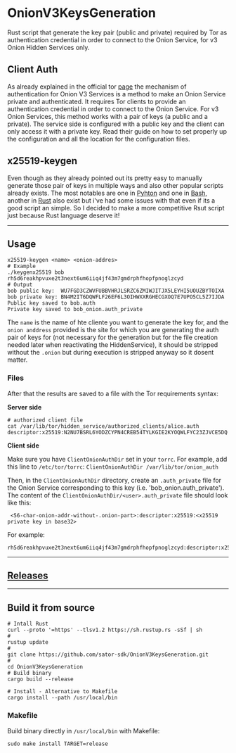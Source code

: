 # OnionV3KeysGeneration
Rust script that generate the key pair (public and private) required by Tor as authentication credential in order to connect to the Onion Service, for v3 Onion Hidden Services only.

## Client Auth
As already explained in the official tor [page](https://community.torproject.org/onion-services/advanced/client-auth/) the mechanism of authentication for Onion V3 Services is a method to make an Onion Service private and authenticated. It requires Tor clients to provide an authentication credential in order to connect to the Onion Service. For v3 Onion Services, this method works with a pair of keys (a public and a private). The service side is configured with a public key and the client can only access it with a private key.
Read their guide on how to set properly up the configuration and all the location for the configuration files.

## x25519-keygen
Even though as they already pointed out its pretty easy to manually generate those pair of keys in multiple ways and also other popular scripts already exists.
The most notables are one in [Pyhton](https://github.com/pastly/python-snippits/blob/master/src/tor/x25519-gen.py) and one in [Bash](https://gist.github.com/mtigas/9c2386adf65345be34045dace134140b#file-onion-svc-v3-client-auth-sh), another in [Rust](https://github.com/ppopth/torkeygen/tree/master) also exist but i've had some issues with that even if its a good script an simple.
So I decided to make a more competitive Rsut script just because Rust language deserve it!

---

## Usage

```shell
x25519-keygen <name> <onion-addres>
# Example
./keygenx25519 bob rh5d6reakhpvuxe2t3next6um6iiq4jf43m7gmdrphfhopfpnoglzcyd
# Output  
bob public key:  WU7FGD3CZWVFUBBVHRJLSRZC6ZMIWJITJX5LEYHI5UOUZBYTOIXA
bob private key: BN4M2IT6DQWFLF26EF6L3OIHWXXRGHECGXOQ7E7UPO5CL5Z7IJDA
Public key saved to bob.auth
Private key saved to bob_onion.auth_private
```
The `name` is the name of hte cliente you want to generate the key for, and the `onion anddress` provided is the site for which you are generating the auth pair of keys for (not necessary for the generation but for the file creation needed later when reactivating the HiddenService), it should be stripped without the `.onion` but during execution is stripped anyway so it dosent matter.

### Files

After that the results are saved to a file with the Tor requirements syntax:

**Server side**

```shell
# authorized client file
cat /var/lib/tor/hidden_service/authorized_clients/alice.auth
descriptor:x25519:N2NU7BSRL6YODZCYPN4CREB54TYLKGIE2KYOQWLFYC23ZJVCE5DQ
```

**Client side**

Make sure you have `ClientOnionAuthDir` set in your `torrc`. For example, add this line to `/etc/tor/torrc`: `ClientOnionAuthDir /var/lib/tor/onion_auth`

Then, in the `ClientOnionAuthDir` directory, create an `.auth_private` file for the Onion Service corresponding to this key (i.e. 'bob_onion.auth_private'). The content of the `ClientOnionAuthDir/<user>.auth_private` file should look like this:

```shell
 <56-char-onion-addr-without-.onion-part>:descriptor:x25519:<x25519 private key in base32>
```
For example:

```shell
rh5d6reakhpvuxe2t3next6um6iiq4jf43m7gmdrphfhopfpnoglzcyd:descriptor:x25519:ZDUVQQ7IKBXSGR2WWOBNM3VP5ELNOYSSINDK7CAUN2W
```

---

## [Releases](https://github.com/sator-sdk/OnionV3KeysGeneration/releases)

---

## Build it from source

```shell
# Intall Rust
curl --proto '=https' --tlsv1.2 https://sh.rustup.rs -sSf | sh
#
rustup update
#
git clone https://github.com/sator-sdk/OnionV3KeysGeneration.git
#
cd OnionV3KeysGeneration
# Build binary
cargo build --release

# Install - Alternative to Makefile
cargo install --path /usr/local/bin
```

### Makefile

Build binary directly in `/usr/local/bin` with Makefile:

```shell
sudo make install TARGET=release
```













